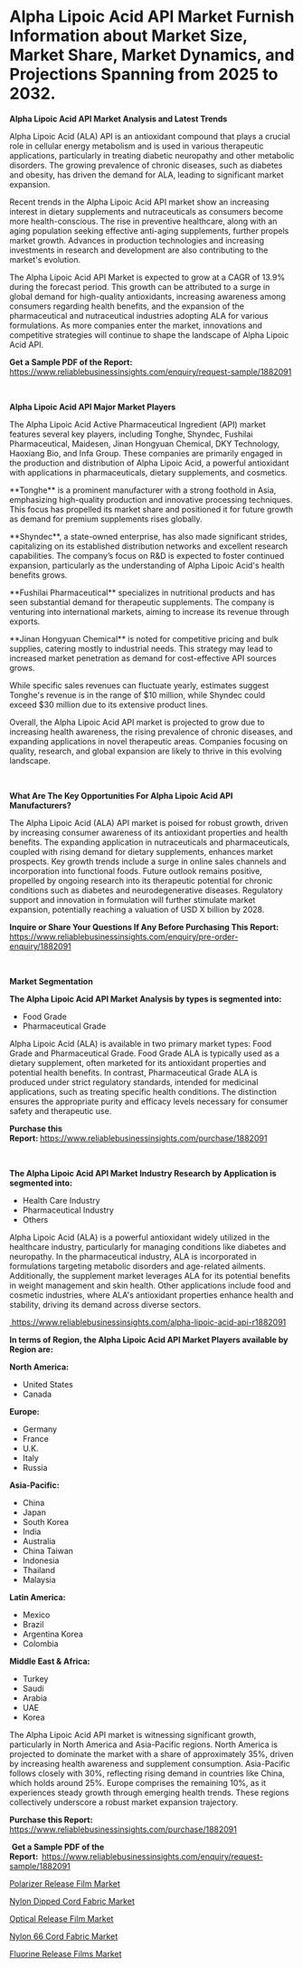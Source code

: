 <p><h1>Alpha Lipoic Acid API Market Furnish Information about Market Size, Market Share, Market Dynamics, and Projections Spanning from 2025 to 2032.</h1></p><p><strong>Alpha Lipoic Acid API Market Analysis and Latest Trends</strong></p>
<p><p>Alpha Lipoic Acid (ALA) API is an antioxidant compound that plays a crucial role in cellular energy metabolism and is used in various therapeutic applications, particularly in treating diabetic neuropathy and other metabolic disorders. The growing prevalence of chronic diseases, such as diabetes and obesity, has driven the demand for ALA, leading to significant market expansion.</p><p>Recent trends in the Alpha Lipoic Acid API market show an increasing interest in dietary supplements and nutraceuticals as consumers become more health-conscious. The rise in preventive healthcare, along with an aging population seeking effective anti-aging supplements, further propels market growth. Advances in production technologies and increasing investments in research and development are also contributing to the market's evolution.</p><p>The Alpha Lipoic Acid API Market is expected to grow at a CAGR of 13.9% during the forecast period. This growth can be attributed to a surge in global demand for high-quality antioxidants, increasing awareness among consumers regarding health benefits, and the expansion of the pharmaceutical and nutraceutical industries adopting ALA for various formulations. As more companies enter the market, innovations and competitive strategies will continue to shape the landscape of Alpha Lipoic Acid API.</p></p>
<p><strong>Get a Sample PDF of the Report:&nbsp;</strong> <a href="https://www.reliablebusinessinsights.com/enquiry/request-sample/1882091?utm_campaign=75&utm_medium=2&utm_source=Github&utm_content=ia&utm_term=03042025&utm_id=alpha-lipoic-acid-api">https://www.reliablebusinessinsights.com/enquiry/request-sample/1882091</a></p>
<p>&nbsp;</p>
<p><strong>Alpha Lipoic Acid API Major Market Players</strong></p>
<p><p>The Alpha Lipoic Acid Active Pharmaceutical Ingredient (API) market features several key players, including Tonghe, Shyndec, Fushilai Pharmaceutical, Maidesen, Jinan Hongyuan Chemical, DKY Technology, Haoxiang Bio, and Infa Group. These companies are primarily engaged in the production and distribution of Alpha Lipoic Acid, a powerful antioxidant with applications in pharmaceuticals, dietary supplements, and cosmetics.</p><p>**Tonghe** is a prominent manufacturer with a strong foothold in Asia, emphasizing high-quality production and innovative processing techniques. This focus has propelled its market share and positioned it for future growth as demand for premium supplements rises globally. </p><p>**Shyndec**, a state-owned enterprise, has also made significant strides, capitalizing on its established distribution networks and excellent research capabilities. The company’s focus on R&D is expected to foster continued expansion, particularly as the understanding of Alpha Lipoic Acid's health benefits grows.</p><p>**Fushilai Pharmaceutical** specializes in nutritional products and has seen substantial demand for therapeutic supplements. The company is venturing into international markets, aiming to increase its revenue through exports.</p><p>**Jinan Hongyuan Chemical** is noted for competitive pricing and bulk supplies, catering mostly to industrial needs. This strategy may lead to increased market penetration as demand for cost-effective API sources grows.</p><p>While specific sales revenues can fluctuate yearly, estimates suggest Tonghe's revenue is in the range of $10 million, while Shyndec could exceed $30 million due to its extensive product lines.</p><p>Overall, the Alpha Lipoic Acid API market is projected to grow due to increasing health awareness, the rising prevalence of chronic diseases, and expanding applications in novel therapeutic areas. Companies focusing on quality, research, and global expansion are likely to thrive in this evolving landscape.</p></p>
<p>&nbsp;</p>
<p><strong>What Are The Key Opportunities For Alpha Lipoic Acid API Manufacturers?</strong></p>
<p><p>The Alpha Lipoic Acid (ALA) API market is poised for robust growth, driven by increasing consumer awareness of its antioxidant properties and health benefits. The expanding application in nutraceuticals and pharmaceuticals, coupled with rising demand for dietary supplements, enhances market prospects. Key growth trends include a surge in online sales channels and incorporation into functional foods. Future outlook remains positive, propelled by ongoing research into its therapeutic potential for chronic conditions such as diabetes and neurodegenerative diseases. Regulatory support and innovation in formulation will further stimulate market expansion, potentially reaching a valuation of USD X billion by 2028.</p></p>
<p><strong>Inquire or Share Your Questions If Any Before Purchasing This Report:</strong> <a href="https://www.reliablebusinessinsights.com/enquiry/pre-order-enquiry/1882091?utm_campaign=75&utm_medium=2&utm_source=Github&utm_content=ia&utm_term=03042025&utm_id=alpha-lipoic-acid-api">https://www.reliablebusinessinsights.com/enquiry/pre-order-enquiry/1882091</a></p>
<p>&nbsp;</p>
<p><strong>Market Segmentation</strong></p>
<p><strong>The Alpha Lipoic Acid API Market Analysis by types is segmented into:</strong></p>
<p><ul><li>Food Grade</li><li>Pharmaceutical Grade</li></ul></p>
<p><p>Alpha Lipoic Acid (ALA) is available in two primary market types: Food Grade and Pharmaceutical Grade. Food Grade ALA is typically used as a dietary supplement, often marketed for its antioxidant properties and potential health benefits. In contrast, Pharmaceutical Grade ALA is produced under strict regulatory standards, intended for medicinal applications, such as treating specific health conditions. The distinction ensures the appropriate purity and efficacy levels necessary for consumer safety and therapeutic use.</p></p>
<p><strong>Purchase this Report:&nbsp;</strong><a href="https://www.reliablebusinessinsights.com/purchase/1882091?utm_campaign=75&utm_medium=2&utm_source=Github&utm_content=ia&utm_term=03042025&utm_id=alpha-lipoic-acid-api">https://www.reliablebusinessinsights.com/purchase/1882091</a></p>
<p>&nbsp;</p>
<p><strong>The Alpha Lipoic Acid API Market Industry Research by Application is segmented into:</strong></p>
<p><ul><li>Health Care Industry</li><li>Pharmaceutical Industry</li><li>Others</li></ul></p>
<p><p>Alpha Lipoic Acid (ALA) is a powerful antioxidant widely utilized in the healthcare industry, particularly for managing conditions like diabetes and neuropathy. In the pharmaceutical industry, ALA is incorporated in formulations targeting metabolic disorders and age-related ailments. Additionally, the supplement market leverages ALA for its potential benefits in weight management and skin health. Other applications include food and cosmetic industries, where ALA's antioxidant properties enhance health and stability, driving its demand across diverse sectors.</p></p>
<p><a href="https://www.reliablebusinessinsights.com/alpha-lipoic-acid-api-r1882091?utm_campaign=75&utm_medium=2&utm_source=Github&utm_content=ia&utm_term=03042025&utm_id=alpha-lipoic-acid-api">&nbsp;https://www.reliablebusinessinsights.com/alpha-lipoic-acid-api-r1882091</a></p>
<p><strong>In terms of Region, the Alpha Lipoic Acid API Market Players available by Region are:</strong></p>
<p>
    <p> <strong> North America: </strong>
        <ul>
            <li>United States</li>
            <li>Canada</li>
        </ul>
        </p> 
    <p> <strong> Europe: </strong>
        <ul>
            <li>Germany</li>
            <li>France</li>
            <li>U.K.</li>
            <li>Italy</li>
            <li>Russia</li>
        </ul>
        </p> 
    <p> <strong> Asia-Pacific: </strong>
        <ul>
            <li>China</li>
            <li>Japan</li>
            <li>South Korea</li>
            <li>India</li>
            <li>Australia</li>
            <li>China Taiwan</li>
            <li>Indonesia</li>
            <li>Thailand</li>
            <li>Malaysia</li>
        </ul>
        </p> 
    <p> <strong> Latin America: </strong>
        <ul>
            <li>Mexico</li>
            <li>Brazil</li>
            <li>Argentina Korea</li>
            <li>Colombia</li>
        </ul>
        </p> 
    <p> <strong> Middle East & Africa: </strong>
        <ul>
            <li>Turkey</li>
            <li>Saudi</li>
            <li>Arabia</li>
            <li>UAE</li>
            <li>Korea</li>
        </ul>
    </p>
    </p>
<p><p>The Alpha Lipoic Acid API market is witnessing significant growth, particularly in North America and Asia-Pacific regions. North America is projected to dominate the market with a share of approximately 35%, driven by increasing health awareness and supplement consumption. Asia-Pacific follows closely with 30%, reflecting rising demand in countries like China, which holds around 25%. Europe comprises the remaining 10%, as it experiences steady growth through emerging health trends. These regions collectively underscore a robust market expansion trajectory.</p></p>
<p><strong>Purchase this Report: </strong><a href="https://www.reliablebusinessinsights.com/purchase/1882091?utm_campaign=75&utm_medium=2&utm_source=Github&utm_content=ia&utm_term=03042025&utm_id=alpha-lipoic-acid-api">https://www.reliablebusinessinsights.com/purchase/1882091</a></p>
<p>&nbsp;<strong>Get a Sample PDF of the Report:&nbsp;&nbsp;</strong><a href="https://www.reliablebusinessinsights.com/enquiry/request-sample/1882091?utm_campaign=75&utm_medium=2&utm_source=Github&utm_content=ia&utm_term=03042025&utm_id=alpha-lipoic-acid-api">https://www.reliablebusinessinsights.com/enquiry/request-sample/1882091</a></p>
<p><strong></strong></p>
<p><p><a href="https://github.com/trossdushi7u/Market-Research-Report-List-1/blob/main/polarizer-release-film-market.md?utm_campaign=75&utm_medium=2&utm_source=Github&utm_content=ia&utm_term=03042025&utm_id=alpha-lipoic-acid-api">Polarizer Release Film Market</a></p><p><a href="https://github.com/boonegoicks7/Market-Research-Report-List-1/blob/main/nylon-dipped-cord-fabric-market.md?utm_campaign=75&utm_medium=2&utm_source=Github&utm_content=ia&utm_term=03042025&utm_id=alpha-lipoic-acid-api">Nylon Dipped Cord Fabric Market</a></p><p><a href="https://github.com/abuegalawixo/Market-Research-Report-List-1/blob/main/optical-release-film-market.md?utm_campaign=75&utm_medium=2&utm_source=Github&utm_content=ia&utm_term=03042025&utm_id=alpha-lipoic-acid-api">Optical Release Film Market</a></p><p><a href="https://github.com/gavalegeyndt26/Market-Research-Report-List-1/blob/main/nylon-66-cord-fabric-market.md?utm_campaign=75&utm_medium=2&utm_source=Github&utm_content=ia&utm_term=03042025&utm_id=alpha-lipoic-acid-api">Nylon 66 Cord Fabric Market</a></p><p><a href="https://github.com/cernkomlkawi/Market-Research-Report-List-1/blob/main/fluorine-release-films-market.md?utm_campaign=75&utm_medium=2&utm_source=Github&utm_content=ia&utm_term=03042025&utm_id=alpha-lipoic-acid-api">Fluorine Release Films Market</a></p></p>